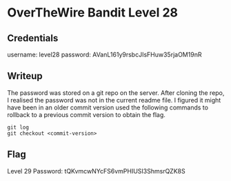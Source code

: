 # OverTheWire Bandit Level 28

## Credentials
username: level28
password: AVanL161y9rsbcJIsFHuw35rjaOM19nR

## Writeup
The password was stored on a git repo on the server. After cloning the repo, I realised the password was not in the current readme file. I figured it might have been in an older commit version used the following commands to rollback to a previous commit version to obtain the flag. 

```
git log
git checkout <commit-version>
```

## Flag
Level 29 Password: tQKvmcwNYcFS6vmPHIUSI3ShmsrQZK8S
